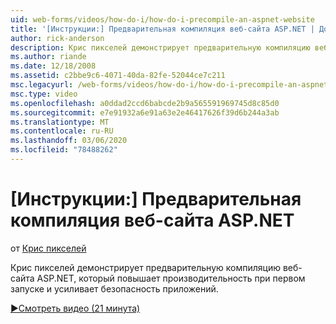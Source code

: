 ```yaml
---
uid: web-forms/videos/how-do-i/how-do-i-precompile-an-aspnet-website
title: '[Инструкции:] Предварительная компиляция веб-сайта ASP.NET | Документация Майкрософт'
author: rick-anderson
description: Крис пикселей демонстрирует предварительную компиляцию веб-сайта ASP.NET, который повышает производительность при первом запуске и усиливает безопасность приложений.
ms.author: riande
ms.date: 12/18/2008
ms.assetid: c2bbe9c6-4071-40da-82fe-52044ce7c211
msc.legacyurl: /web-forms/videos/how-do-i/how-do-i-precompile-an-aspnet-website
msc.type: video
ms.openlocfilehash: a0ddad2ccd6babcde2b9a565591969745d8c85d0
ms.sourcegitcommit: e7e91932a6e91a63e2e46417626f39d6b244a3ab
ms.translationtype: MT
ms.contentlocale: ru-RU
ms.lasthandoff: 03/06/2020
ms.locfileid: "78488262"
---
```

# <a name="how-do-i-precompile-an-aspnet-website"></a>[Инструкции:] Предварительная компиляция веб-сайта ASP.NET

от [Крис пикселей](https://twitter.com/chrispels)

Крис пикселей демонстрирует предварительную компиляцию веб-сайта ASP.NET, который повышает производительность при первом запуске и усиливает безопасность приложений.

[&#9654;Смотреть видео (21 минута)](https://channel9.msdn.com/Blogs/ASP-NET-Site-Videos/how-do-i-precompile-an-aspnet-website)
